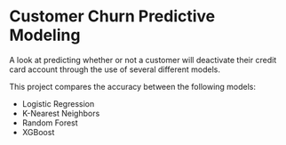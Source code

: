 # Customer Churn Predictive Modeling
A look at predicting whether or not a customer will deactivate their credit card account through the use of several different models.

This project compares the accuracy between the following models:
* Logistic Regression
* K-Nearest Neighbors
* Random Forest
* XGBoost
